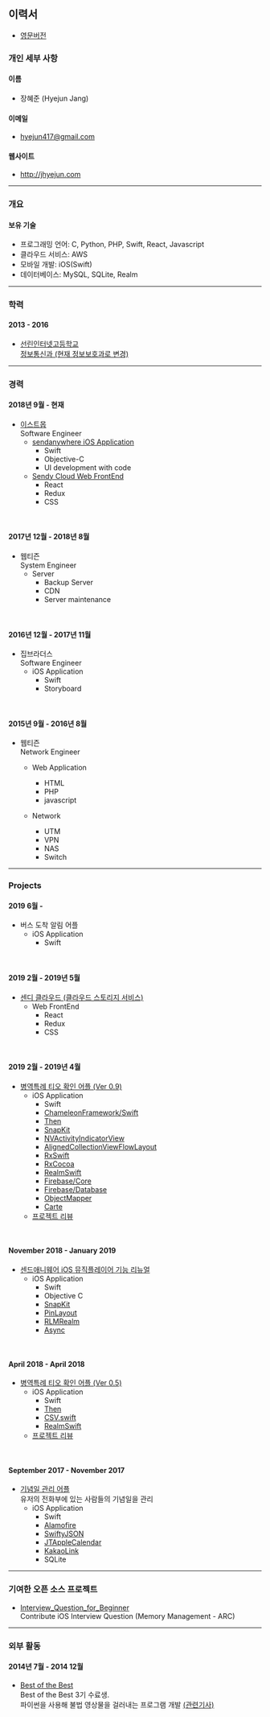 ## 이력서
* [영문버전](/README_EN.md)


### 개인 세부 사항

#### 이름
- 장혜준 (Hyejun Jang)

#### 이메일
- <hyejun417@gmail.com>

#### 웹사이트
- <http://jhyejun.com>

---

### 개요

#### 보유 기술
- 프로그래밍 언어: C, Python, PHP, Swift, React, Javascript
- 클라우드 서비스: AWS
- 모바일 개발: iOS(Swift)
- 데이터베이스: MySQL, SQLite, Realm

---

### 학력

#### 2013 - 2016
- [선린인터넷고등학교](http://www.sunrint.hs.kr)<br>
[정보통신과 (현재 정보보호과로 변경)](http://www.sunrint.hs.kr/34973/subMenu.do)

---

### 경력

#### 2018년 9월 - 현재
- [이스트몹](https://send-anywhere.com/ko/product)<br>
Software Engineer
	- [sendanywhere iOS Application](https://itunes.apple.com/app/apple-store/id596642855?pt=1862332&ct=website_download&mt=8)
		- Swift
		- Objective-C
		- UI development with code
	- [Sendy Cloud Web FrontEnd](https://sendy.jp/cloud/)
		- React
		- Redux
		- CSS

<br>

#### 2017년 12월 - 2018년 8월
- 웹티즌<br>
System Engineer
	- Server
		- Backup Server
		- CDN
		- Server maintenance

<br>

#### 2016년 12월 - 2017년 11월
- 집브라더스<br>
Software Engineer
	- iOS Application
		- Swift
		- Storyboard

<br>

#### 2015년 9월 - 2016년 8월
- 웹티즌<br>
Network Engineer
	- Web Application
		- HTML
		- PHP
		- javascript

	- Network
		- UTM
		- VPN
		- NAS
		- Switch

---

### Projects

#### 2019 6월 - 
- 버스 도착 알림 어플
	- iOS Application
		- Swift

<br>

#### 2019 2월 - 2019년 5월
- [센디 클라우드 (클라우드 스토리지 서비스)](https://sendy.jp/cloud/)
	- Web FrontEnd
		- React
		- Redux
		- CSS

<br>

#### 2019 2월 - 2019년 4월
- [병역특례 티오 확인 어플 (Ver 0.9)](http://jhyejun.com/project/military-to-ver-0.9)
	- iOS Application
		- Swift
		- [ChameleonFramework/Swift](https://github.com/viccalexander/Chameleon)
		- [Then](https://github.com/devxoul/Then)
		- [SnapKit](https://github.com/SnapKit/SnapKit)
		- [NVActivityIndicatorView](https://github.com/ninjaprox/NVActivityIndicatorView)
		- [AlignedCollectionViewFlowLayout](https://github.com/mischa-hildebrand/AlignedCollectionViewFlowLayout)
		- [RxSwift](https://github.com/ReactiveX/RxSwift)
		- [RxCocoa](https://github.com/ReactiveX/RxSwift/tree/master/RxCocoa)
		- [RealmSwift](https://github.com/realm/realm-cocoa)
		- [Firebase/Core](https://github.com/firebase/firebase-ios-sdk/tree/master/Firebase/Core)
		- [Firebase/Database](https://github.com/firebase/firebase-ios-sdk/tree/master/Firebase/Database)
		- [ObjectMapper](https://github.com/tristanhimmelman/ObjectMapper)
		- [Carte](https://github.com/devxoul/Carte)
	- [프로젝트 리뷰](http://jhyejun.com/blog/review-military-to-ver-0.9)

<br>

#### November 2018 - January 2019
- [센드애니웨어 iOS 뮤직플레이어 기능 리뉴얼](https://itunes.apple.com/app/apple-store/id596642855?pt=1862332&ct=website_download&mt=8)
	- iOS Application
		- Swift
		- Objective C
		- [SnapKit](https://github.com/SnapKit/SnapKit)
		- [PinLayout](https://github.com/layoutBox/PinLayout)
		- [RLMRealm](https://github.com/realm/realm-cocoa)
		- [Async](https://github.com/duemunk/Async)

<br>

#### April 2018 - April 2018
- [병역특례 티오 확인 어플 (Ver 0.5)](http://jhyejun.com/project/military-to-ver-0.5)
	- iOS Application
		- Swift
		- [Then](https://github.com/devxoul/Then)
		- [CSV.swift](https://github.com/yaslab/CSV.swift)
		- [RealmSwift](https://github.com/realm/realm-cocoa)
	- [프로젝트 리뷰](http://jhyejun.com/blog/review-military-to-ver-0.5)

<br>

#### September 2017 - November 2017
- [기념일 관리 어플](http://jhyejun.com/project/anniversary-management)<br>
유저의 전화부에 있는 사람들의 기념일을 관리
	- iOS Application
		- Swift
		- [Alamofire](https://github.com/Alamofire/Alamofire)
		- [SwiftyJSON](https://github.com/SwiftyJSON/SwiftyJSON)
		- [JTAppleCalendar](https://github.com/patchthecode/JTAppleCalendar)
		- [KakaoLink](https://developers.kakao.com/docs/android/kakaotalk-link)
		- SQLite

---

### 기여한 오픈 소스 프로젝트
- [Interview_Question_for_Beginner](https://github.com/JaeYeopHan/Interview_Question_for_Beginner)<br>
Contribute iOS Interview Question (Memory Management - ARC)

---

### 외부 활동

#### 2014년 7월 - 2014 12월
- [Best of the Best](https://www.kitribob.kr)<br>
Best of the Best 3기 수료생. <br>
파이썬을 사용해 불법 영상물을 걸러내는 프로그램 개발 [(관련기사)](https://www.boannews.com/media/view.asp?idx=44630)